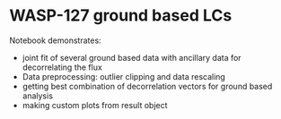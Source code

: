 # WASP-127 ground based LCs

Notebook demonstrates:

- joint fit of several ground based data with ancillary data for decorrelating the flux
- Data preprocessing: outlier clipping and data rescaling
- getting best combination of decorrelation vectors for ground based analysis
- making custom plots from result object

